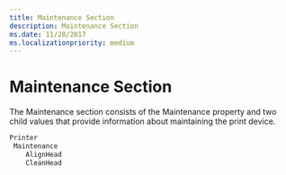 ```yaml
---
title: Maintenance Section
description: Maintenance Section
ms.date: 11/28/2017
ms.localizationpriority: medium
---
```


# Maintenance Section


The Maintenance section consists of the Maintenance property and two child values that provide information about maintaining the print device.

```cpp
Printer
 Maintenance
    AlignHead
    CleanHead
```

 

 




